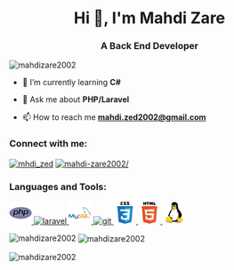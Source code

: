 <h1 align="center">Hi 👋, I'm Mahdi Zare</h1>
<h3 align="center">A Back End Developer</h3>

<p align="left"> <img src="https://komarev.com/ghpvc/?username=mahdizare2002&label=Profile%20views&color=0e75b6&style=flat" alt="mahdizare2002" /> </p>


- 🌱 I’m currently learning **C#**

- 💬 Ask me about **PHP/Laravel**

- 📫 How to reach me **mahdi.zed2002@gmail.com**

<h3 align="left">Connect with me:</h3>
<p align="left">
<a href="https://twitter.com/mhdi_zed" target="blank"><img align="center" src="https://raw.githubusercontent.com/rahuldkjain/github-profile-readme-generator/master/src/images/icons/Social/twitter.svg" alt="mhdi_zed" height="30" width="40" /></a>
<a href="https://linkedin.com/in/mahdi-zare2002/" target="blank"><img align="center" src="https://raw.githubusercontent.com/rahuldkjain/github-profile-readme-generator/master/src/images/icons/Social/linked-in-alt.svg" alt="mahdi-zare2002/" height="30" width="40" /></a>
</p>

<h3 align="left">Languages and Tools:</h3>
<p align="left"> <a href="https://www.php.net" target="_blank" rel="noreferrer"> <img src="https://raw.githubusercontent.com/devicons/devicon/master/icons/php/php-original.svg" alt="php" width="40" height="40"/> </a>  <a href="https://laravel.com/" target="_blank" rel="noreferrer"> <img src="https://avatars.githubusercontent.com/u/958072?s=200&v=4" alt="laravel" width="40" height="40"/> </a> <a href="https://www.mysql.com/" target="_blank" rel="noreferrer"> <img src="https://raw.githubusercontent.com/devicons/devicon/master/icons/mysql/mysql-original-wordmark.svg" alt="mysql" width="40" height="40"/> </a>  <a href="https://git-scm.com/" target="_blank" rel="noreferrer"> <img src="https://www.vectorlogo.zone/logos/git-scm/git-scm-icon.svg" alt="git" width="40" height="40"/> </a> <a href="https://www.w3schools.com/css/" target="_blank" rel="noreferrer"> <img src="https://raw.githubusercontent.com/devicons/devicon/master/icons/css3/css3-original-wordmark.svg" alt="css3" width="40" height="40"/> </a><a href="https://www.w3.org/html/" target="_blank" rel="noreferrer"> <img src="https://raw.githubusercontent.com/devicons/devicon/master/icons/html5/html5-original-wordmark.svg" alt="html5" width="40" height="40"/> </a>  <a href="https://www.linux.org/" target="_blank" rel="noreferrer"> <img src="https://raw.githubusercontent.com/devicons/devicon/master/icons/linux/linux-original.svg" alt="linux" width="40" height="40"/> </a> </p>

<p><img align="left" src="https://github-readme-stats.vercel.app/api/top-langs?username=mahdizare2002&show_icons=true&locale=en&layout=compact" alt="mahdizare2002" /></p>

<p>&nbsp;<img align="center" src="https://github-readme-stats.vercel.app/api?username=mahdizare2002&show_icons=true&locale=en" alt="mahdizare2002" /></p>


<p><img align="center" src="https://github-readme-streak-stats.herokuapp.com/?user=mahdizare2002&" alt="mahdizare2002" /></p>
